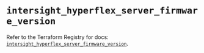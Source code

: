# `intersight_hyperflex_server_firmware_version`

Refer to the Terraform Registry for docs: [`intersight_hyperflex_server_firmware_version`](https://registry.terraform.io/providers/ciscodevnet/intersight/1.0.71/docs/resources/hyperflex_server_firmware_version).
